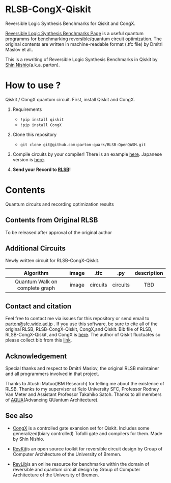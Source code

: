 # RLSB-CongX-Qiskit
Reversible Logic Synthesis Benchmarks for Qiskit and CongX.

[Reversible Logic Synthesis Benchmarks Page](https://webhome.cs.uvic.ca/~dmaslov/) is a useful quantum programms for benchmarking reversible/quantum circuit optimization. The original contents are written in machine-readable format (.tfc file) by Dmitri Maslov et al..

This is a rewriting of Reversible Logic Synthesis Benchmarks in Qiskit by [Shin Nishio](https://scholar.google.com/citations?user=gZNt8twAAAAJ&hl=ja)(a.k.a. parton). 

# How to use ?
Qiskit / CongX quantum circuit. First, install Qiskit and CongX.

1. Requirements
    * `!pip install qiskit`
    * `!pip install CongX`
2. Clone this repository
    * `git clone git@github.com:parton-quark/RLSB-OpenQASM.git`
3. Compile circuits by your compiler! There is an example [here](https://github.com/parton-quark/RLSB-CongX-Qiskit/blob/master/converter/tutorial_for_converter_en.ipynb). Japanese version is [here](https://github.com/parton-quark/RLSB-CongX-Qiskit/blob/master/converter/tutorial_for_converter_jp.ipynb).

3. **Send your Record to [RLSB](https://webhome.cs.uvic.ca/~dmaslov/submit.html)!**

# Contents
Quantum circuits and recording optimization results
## Contents from Original RLSB 
To be released after approval of the original author
<!-- 
|Family/type|Individual functions and circuits|
|:--:|:--:|
|4-bit with maximal gate count:|[4b15g_1](https://github.com/parton-quark/RLSB-CongX-Qiskit/blob/master/circuits/original/00_4-bit_with_maximal_gate_count/RLSBCQ_4b15g_1.py) , 4b15g_2 , 4b15g_3 , 4b15g_4 , 4b15g_5|
|Adders:|1bitadder (rd32) , 5bitadder , 8bitadder|
|Divisibility checkers:|4mod5 , 5mod5|
|Cycle functions:|cycle10_2 , cycle17_3|
|Galois field multipliers:|gf2^3mult , gf2^4mult , gf2^5mult , gf2^6mult , gf2^7mult , gf2^8mult , gf2^9mult , gf2^10mult , gf2^11mult , gf2^12mult , gf2^13mult , gf2^14mult , gf2^15mult , gf2^16mult , gf2^17mult , gf2^18mult , gf2^19mult , gf2^20mult , gf2^32mult , gf2^50mult , gf2^64mult , gf2^100mult , gf2^127mult , gf2^128mult , gf2^131mult , gf2^163mult , gf2^256mult , gf2^512mult|
|Gray code functions|--|
|Hamming coding functions:|ham3 , ham7 , ham15|
|Hidden weighted bit functions:|hwb4 , hwb5 , hwb6 , hwb7 , hwb8 , hwb9 , hwb10 , hwb11 , hwb12 , hwb13 , hwb14 , hwb15 , hwb16 , hwb20 , hwb50 , hwb100 , hwb200 , hwb500 , hwb1000|
|MMD worst case:|3_17 , 4_49|
|Modula adders:|mod5adder , mod1024adder , mod1048576adder|
|N-th prime:|nth_prime3_inc , nth_prime4_inc , nth_prime5_inc , nth_prime6_inc , nth_prime7_inc , nth_prime8_inc , nth_prime9_inc , nth_prime10_inc , nth_prime11_inc , nth_prime12_inc , nth_prime13_inc , nth_prime14_inc , nth_prime15_inc , nth_prime16_inc , nth_prime17_inc|
|Permanent:|permanent1x1 , permanent 2x2 , permanent3x3 , permanent 4x4|
|RD - input weight functions:|rd53 , rd73 , rd84|
|Symmetric functions:|6sym , 9sym|
|Other:|2-4dec , 2of5 , xor5| -->

## Additional Circuits 
Newly written circuit for RLSB-CongX-Qiskit.

|Algorithm|image|.tfc|.py|description|
|:-------:|:---:|:--:|:-:|:---------:|
|Quantum Walk on complete graph|image|circuits|circuits|TBD|

<!-- Quantum Cost is given as follows.
$$C=C_s+C_c \times$ 10$$ where $C_s$ is a number of Single-Qubit gates, and $C_c$ is a number of Two-Qubit Gates. 
 -->
<!-- ## Parameters to optimize
The hardware and system software (including quantum error correction) of the state-of-the-art quantum information processing system define the work that the quantum compiler should do and the method of evaluating its performance.

If you think there is more metric to add to this benchmark, please build an Issue. -->

## Contact and citation
Feel free to contact me via issues for this repository or send email to parton@sfc.wide.ad.jp .
If you use this software, be sure to cite all of the original RLSB, RLSB-CongX-Qiskit, CongX,and Qiskit. Bib file of RLSB, RLSB-CongX-Qiskit, and CongX is [here](https://github.com/parton-quark/RLSB-CongX-Qiskit/blob/master/RLSB-CongX-Qiskit.bib).
The author of Qiskit fluctuates so please collect bib from this [link](https://github.com/Qiskit/qiskit/blob/master/Qiskit.bib).

## Acknowledgement
Special thanks and respect to Dmitri Maslov, the original RLSB maintainer and all programmers involved in that project. 

Thanks to Atushi Matuo(IBM Research) for telling me about the existence of RLSB. Thanks to my supervisor at Keio University SFC, Professor Rodney Van Meter and Assistant Professor Takahiko Satoh. Thanks to all members of [AQUA](https://aqua.sfc.wide.ad.jp/members_en.html)(Advancing QUantum Architecture). 

## See also
* [CongX](https://github.com/parton-quark/CongX) is a controlled gate exansion set for Qiskit. Includes some generalized(biary controlled) Tofolli gate and compilers for them. Made by Shin Nishio.

* [RevKit](http://www.revlib.org/)is an open source toolkit for reversible circuit design by Group of Computer Architecture
of the University of Bremen. 

* [RevLib](http://www.revlib.org/)is an online resource for benchmarks within the domain of reversible and quantum circuit design by Group of Computer Architecture of the University of Bremen.

